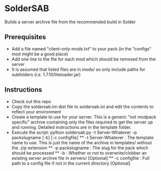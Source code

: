 # SolderSAB
Builds a server archive file from the recommended build in Solder

## Prerequisites
* Add a file named "client-only-mods.txt" to your pack (in the "configs" mod might be a good place)
* Add one line to the file for each mod which should be removed from the server
* It is assumed that listed files are in mods/ so only include paths for subfolders (i.e. 1.7.10/liteloader.jar)

## Instructions
* Check out this repo
* Copy the soldersab.ini-dist file to soldersab.ini and edit the contents to reflect your environment
* Create a template to use for your server. This is a generic "not modpack specific" archive containing only the files required to get the server up and running. Detailed instructions are in the template folder.
* Execute the script: python soldersab.py -t Server-Whatever -p packslugname [-b] [-c configfile]
** -t Server-Whatever : The template name to use. This is just the name of the archive in templates/ without the .zip extension
** -p packslugname    : The slug for the pack which should be processed
** -b                 : Whether or not to overwrite/clobber an existing server archive file in servers/ [Optional]
** -c configfile      : Full path to a config file if not in the current directory [Optional]
